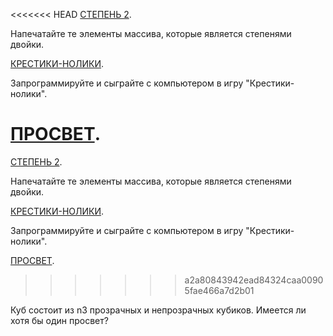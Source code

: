 <<<<<<< HEAD
[СТЕПЕНЬ 2](https://github.com/repinnick/devIncHomework/blob/main/degree_2.cpp). <p>Напечатайте те элементы массива, которые является степенями двойки.</p> 

[КРЕСТИКИ-НОЛИКИ](https://github.com/repinnick/devIncHomework/blob/main/tic_tac_toe.cpp). <p>Запрограммируйте и сыграйте с компьютером в игру "Крестики-нолики".</p>

[ПРОСВЕТ](https://github.com/repinnick/devIncHomework/blob/main/cube_ray.cpp). 
=======
[СТЕПЕНЬ 2](https://github.com/repinnick/devIncHomework/blob/main/degree_2.cpp). <p>Напечатайте те элементы массива, которые является степенями двойки.</p> 

[КРЕСТИКИ-НОЛИКИ](https://github.com/repinnick/devIncHomework/blob/main/tic_tac_toe.cpp). <p>Запрограммируйте и сыграйте с компьютером в игру "Крестики-нолики".</p>

[ПРОСВЕТ](https://github.com/repinnick/devIncHomework/blob/main/cube_ray.cpp). 
>>>>>>> a2a80843942ead84324caa00905fae466a7d2b01
<p>Куб состоит из n3 прозрачных и непрозрачных кубиков. Имеется ли хотя бы один просвет?</p>